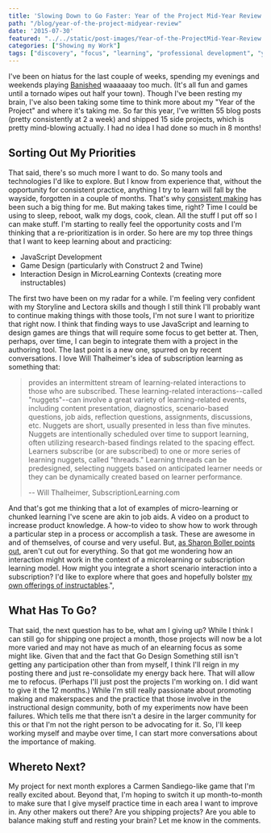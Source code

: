 ```yaml
---
title: 'Slowing Down to Go Faster: Year of the Project Mid-Year Review'
path: "/blog/year-of-the-project-midyear-review"
date: '2015-07-30'
featured: "../../static/post-images/Year-of-the-ProjectMid-Year-Review.png"
categories: ["Showing my Work"]
tags: ["discovery", "focus", "learning", "professional development", "year of the project"]
---
```


I've been on hiatus for the last couple of weeks, spending my evenings and weekends playing [Banished](http://www.shiningrocksoftware.com/game/) waaaaaay too much. (It's all fun and games until a tornado wipes out half your town). Though I've been resting my brain, I've also been taking some time to think more about my "Year of the Project" and where it's taking me. So far this year, I've written 55 blog posts (pretty consistently at 2 a week) and shipped 15 side projects, which is pretty mind-blowing actually. I had no idea I had done so much in 8 months!

## Sorting Out My Priorities

That said, there's so much more I want to do. So many tools and technologies I'd like to explore. But I know from experience that, without the opportunity for consistent practice, anything I try to learn will fall by the wayside, forgotten in a couple of months. That's why [consistent making](/blog/5-reasons-why-instructional-designers-should-make-stuff/) has been such a big thing for me. But making takes time, right? Time I could be using to sleep, reboot, walk my dogs, cook, clean. All the stuff I put off so I can make stuff. I'm starting to really feel the opportunity costs and I'm thinking that a re-prioritization is in order. So here are my top three things that I want to keep learning about and practicing:

*   JavaScript Development
*   Game Design (particularly with Construct 2 and Twine)
*   Interaction Design in MicroLearning Contexts (creating more instructables)

The first two have been on my radar for a while. I'm feeling very confident with my Storyline and Lectora skills and though I still think I'll probably want to continue making things with those tools, I'm not sure I want to prioritize that right now. I think that finding ways to use JavaScript and learning to design games are things that will require some focus to get better at. Then, perhaps, over time, I can begin to integrate them with a project in the authoring tool. The last point is a new one, spurred on by recent conversations. I love Will Thalheimer's idea of subscription learning as something that:

> provides an intermittent stream of learning-related interactions to those who are subscribed. These learning-related interactions--called "nuggets"--can involve a great variety of learning-related events, including content presentation, diagnostics, scenario-based questions, job aids, reflection questions, assignments, discussions, etc. Nuggets are short, usually presented in less than five minutes. Nuggets are intentionally scheduled over time to support learning, often utilizing research-based findings related to the spacing effect. Learners subscribe (or are subscribed) to one or more series of learning nuggets, called "threads." Learning threads can be predesigned, selecting nuggets based on anticipated learner needs or they can be dynamically created based on learner performance.
>
> -- Will Thalheimer, SubscriptionLearning.com

And that's got me thinking that a lot of examples of micro-learning or chunked learning I've scene are akin to job aids. A video on a product to increase product knowledge. A how-to video to show how to work through a particular step in a process or accomplish a task. These are awesome in and of themselves, of course and very useful. But, [as Sharon Boller points out](https://www.td.org/Publications/Blogs/Learning-Technologies-Blog/2015/06/The-Myth-of-Micro-Learning), aren't cut out for everything. So that got me wondering how an interaction might work in the context of a microlearning or subscription learning model. How might you integrate a short scenario interaction into a subscription? I'd like to explore where that goes and hopefully bolster [my own offerings of instructables](http://knanthony.com/courses/).",

## What Has To Go?

That said, the next question has to be, what am I giving up? While I think I can still go for shipping one project a month, those projects will now be a lot more varied and may not have as much of an elearning focus as some might like. Given that and the fact that Go Design Something still isn't getting any participation other than from myself, I think I'll reign in my posting there and just re-consolidate my energy back here. That will allow me to refocus. (Perhaps I'll just post the projects I'm working on. I did want to give it the 12 months.) While I'm still really passionate about promoting making and makerspaces and the practice that those involve in the instructional design community, both of my experiments now have been failures. Which tells me that there isn't a desire in the larger community for this or that I'm not the right person to be advocating for it. So, I'll keep working myself and maybe over time, I can start more conversations about the importance of making.

## Whereto Next?

My project for next month explores a Carmen Sandiego-like game that I'm really excited about. Beyond that, I'm hoping to switch it up month-to-month to make sure that I give myself practice time in each area I want to improve in. Any other makers out there? Are you shipping projects? Are you able to balance making stuff and resting your brain? Let me know in the comments.
